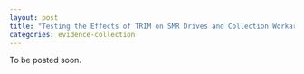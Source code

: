 ```yaml
---
layout: post
title: "Testing the Effects of TRIM on SMR Drives and Collection Workarounds"
categories: evidence-collection
---
```


To be posted soon.

